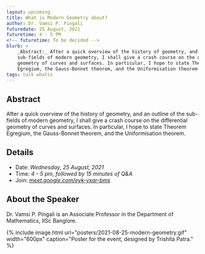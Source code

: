```yaml
---
layout: upcoming
title: What is Modern Geometry about?
author: Dr. Vamsi P. Pingali
futuredate: 25 August, 2021
futuretime: 4 - 5 PM
<!-- futuretime: To be decided -->
blurb: >
    _Abstract:_ After a quick overview of the history of geometry, and an outline of the
    sub-fields of modern geometry, I shall give a crash course on the differential
    geometry of curves and surfaces. In particular, I hope to state Theorem
    Egregium, the Gauss-Bonnet theorem, and the Uniformisation theorem.
tags: talk whatis
---
```



## Abstract

After a quick overview of the history of geometry, and an outline of the
sub-fields of modern geometry, I shall give a crash course on the differential
geometry of curves and surfaces. In particular, I hope to state Theorem
Egregium, the Gauss-Bonnet theorem, and the Uniformisation theorem.

## Details

- Date: _Wednesday, 25 August, 2021_
- Time: _4 - 5 pm, followed by 15 minutes of Q&A_
- Join: _[meet.google.com/eyk-yxar-bms](https://meet.google.com/eyk-yxar-bms)_

## About the Speaker

Dr. Vamsi P. Pingali is an Associate Professor in the Department of Mathematics, IISc Banglore.

{% include image.html
    url="posters/2021-08-25-modern-geometry.gif"
    width="600px"
    caption="Poster for the event, designed by Trishita Patra."
%}
